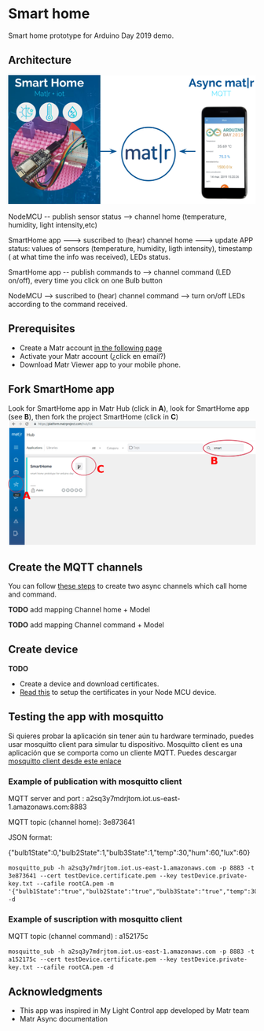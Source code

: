 # Smart home

Smart home prototype for Arduino Day 2019 demo.

## Architecture

![Esquema de interacción](../img/esquema.png)

NodeMCU -- publish sensor status --> channel home (temperature, humidity, light intensity,etc) 

SmartHome app ---> suscribed to (hear) channel home ---> update APP status: values of sensors (temperature, humidity, ligth intensity), timestamp ( at what time the info was received), LEDs status.

SmartHome app -- publish commands to --> channel command  (LED on/off), every time you click on one Bulb button

NodeMCU --> suscribed to (hear) channel command --> turn on/off LEDs according to the command received.

## Prerequisites

* Create a Matr account [in the following page](https://platform.matrproject.com/sign-up)
* Activate your Matr account (¿click en email?)
* Download Matr Viewer app to your mobile phone.

## Fork SmartHome app

Look for SmartHome app in Matr Hub (click in **A**), look for SmartHome app (see **B**), then fork the project SmartHome (click in **C**)
![](https://github.com/GridTICs/SmartHome/blob/master/img/hub-smart-home-fork.png)

## Create the MQTT channels

You can follow [these steps](http://matrproject.com/docs/eng/async-channels-eng/) to create two async channels which call home and command.

**TODO** add mapping Channel home + Model

**TODO** add mapping Channel command + Model

## Create device 

**TODO**

* Create a device and download certificates.
* [Read this](../NodeMCU-app/Configuracion-IDE-Arduino/README.md#spiffs-spi-flash-file-system) to setup the certificates in your Node MCU device.

## Testing the app with mosquitto

Si quieres probar la aplicación sin tener aún tu hardware terminado, puedes usar mosquitto client para simular tu dispositivo. Mosquitto client es una aplicación que se comporta como un cliente MQTT. Puedes descargar [mosquitto client desde este enlace](https://mosquitto.org/download/)

### Example of publication with mosquitto client

MQTT server and port : a2sq3y7mdrjtom.iot.us-east-1.amazonaws.com:8883

MQTT topic (channel home): 3e873641

JSON format:

{"bulb1State":0,"bulb2State":1,"bulb3State":1,"temp":30,"hum":60,"lux":60}

```
mosquitto_pub -h a2sq3y7mdrjtom.iot.us-east-1.amazonaws.com -p 8883 -t 3e873641 --cert testDevice.certificate.pem --key testDevice.private-key.txt --cafile rootCA.pem -m '{"bulb1State":"true","bulb2State":"true","bulb3State":"true","temp":30,"hum":60,"lux":60}' -d

```

### Example of suscription with mosquitto client

MQTT topic (channel command) : a152175c

```
mosquitto_sub -h a2sq3y7mdrjtom.iot.us-east-1.amazonaws.com -p 8883 -t a152175c --cert testDevice.certificate.pem --key testDevice.private-key.txt --cafile rootCA.pem -d
```

## Acknowledgments

* This app was inspired in My Light Control app developed by Matr team
* Matr Async documentation 
